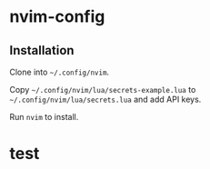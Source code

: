 # nvim-config

## Installation

Clone into `~/.config/nvim`.

Copy `~/.config/nvim/lua/secrets-example.lua` to `~/.config/nvim/lua/secrets.lua` and add API keys.

Run `nvim` to install.

# test

